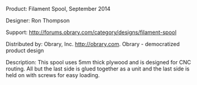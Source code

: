 Product: Filament Spool, September 2014

Designer: Ron Thompson

Support:  http://forums.obrary.com/category/designs/filament-spool

Distributed by:  Obrary, Inc.  http://obrary.com.  Obrary - democratized product design

Description:
This spool uses 5mm thick plywood and is designed for CNC routing. All but the last side is glued together as a unit and the last side is held on with screws for easy loading.